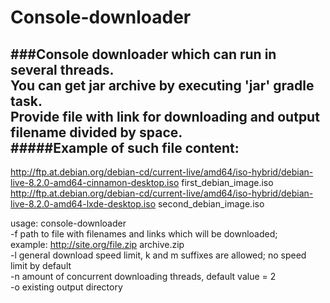 # Console-downloader
###Console downloader which can run in several threads.<br />
You can get jar archive by executing 'jar' gradle task. <br />
Provide file with link for downloading and output filename divided by space.  <br />
#####Example of such file content:<br />
---
http://ftp.at.debian.org/debian-cd/current-live/amd64/iso-hybrid/debian-live-8.2.0-amd64-cinnamon-desktop.iso first_debian_image.iso<br />
http://ftp.at.debian.org/debian-cd/current-live/amd64/iso-hybrid/debian-live-8.2.0-amd64-lxde-desktop.iso second_debian_image.iso<br />

usage: console-downloader<br />
 -f <arg>   path to file with filenames and links which will be
            downloaded;<br />
            example: http://site.org/file.zip archive.zip<br />
 -l <arg>   general download speed limit, k and m suffixes are allowed; no
            speed limit by default<br />
 -n <arg>   amount of concurrent downloading threads, default value = 2<br />
 -o <arg>   existing output directory<br />

